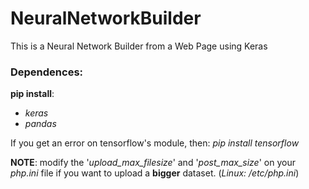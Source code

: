 # NeuralNetworkBuilder
 This is a Neural Network Builder from a Web Page using Keras

### Dependences:
**pip install**:
* _keras_
* _pandas_
	
If you get an error on tensorflow's module, then: _pip install tensorflow_

**NOTE**: modify the '_upload_max_filesize_' and '_post_max_size_' on your _php.ini_ file if you want to upload a **bigger** dataset. (_Linux: /etc/php.ini_)

 
